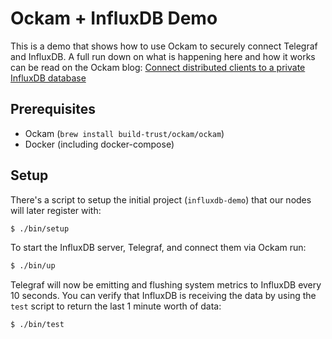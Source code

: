 # Ockam + InfluxDB Demo

This is a demo that shows how to use Ockam to securely connect Telegraf and InfluxDB. A full run down on what is happening here and how it works can be read on the Ockam blog: [Connect distributed clients to a private InfluxDB database](https://www.ockam.io/blog/connect_private_influxdb)

## Prerequisites

* Ockam (`brew install build-trust/ockam/ockam`)
* Docker (including docker-compose)

## Setup

There's a script to setup the initial project (`influxdb-demo`) that our nodes
will later register with:

```bash
$ ./bin/setup
```

To start the InfluxDB server, Telegraf, and connect them via Ockam run:

```bash
$ ./bin/up
```

Telegraf will now be emitting and flushing system metrics to InfluxDB every 10 seconds. You
can verify that InfluxDB is receiving the data by using the `test` script to return the last
1 minute worth of data:

```bash
$ ./bin/test
```
